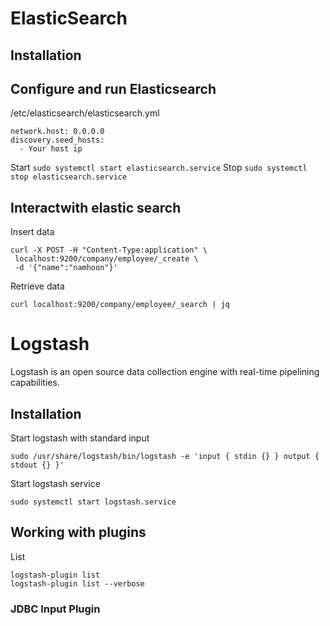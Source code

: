 # ElasticSearch

## Installation

## Configure and run Elasticsearch

/etc/elasticsearch/elasticsearch.yml

```
network.host: 0.0.0.0
discovery.seed_hosts:
  - Your host ip
```

Start `sudo systemctl start elasticsearch.service`
Stop `sudo systemctl stop elasticsearch.service`

## Interactwith elastic search

Insert data

```
curl -X POST -H "Content-Type:application" \
 localhost:9200/company/employee/_create \
 -d '{"name":"namhoon"}'
```

Retrieve data

```
curl localhost:9200/company/employee/_search | jq
```

# Logstash

Logstash is an open source data collection engine with real-time pipelining capabilities.

## Installation

Start logstash with standard input

```
sudo /usr/share/logstash/bin/logstash -e 'input { stdin {} } output { stdout {} }'
```

Start logstash service

```
sudo systemctl start logstash.service
```

## Working with plugins

List

```
logstash-plugin list
logstash-plugin list --verbose
```

### JDBC Input Plugin
